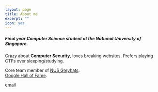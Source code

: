 ```yaml
---
layout: page
title: About me
excerpt: ""
icon: yes
---
```


##### Final year Computer Science student at the National University of Singapore.

Crazy about **Computer Security**, loves breaking websites. Prefers playing CTFs over sleeping/studying. 

Core team member of [NUS Greyhats](http://nusgreyhats.org/).  
[Google Hall of Fame](https://bughunter.withgoogle.com/profile/176d2d72-0822-4833-9e41-72400d18110f).

[email](mailto:quanyang@live.com)